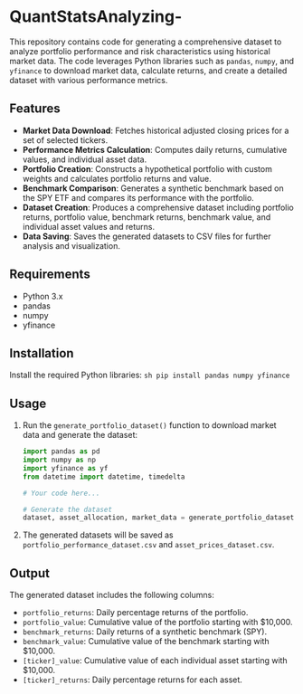 # QuantStatsAnalyzing-

This repository contains code for generating a comprehensive dataset to analyze portfolio performance and risk characteristics using historical market data. The code leverages Python libraries such as `pandas`, `numpy`, and `yfinance` to download market data, calculate returns, and create a detailed dataset with various performance metrics.

## Features

- **Market Data Download**: Fetches historical adjusted closing prices for a set of selected tickers.
- **Performance Metrics Calculation**: Computes daily returns, cumulative values, and individual asset data.
- **Portfolio Creation**: Constructs a hypothetical portfolio with custom weights and calculates portfolio returns and value.
- **Benchmark Comparison**: Generates a synthetic benchmark based on the SPY ETF and compares its performance with the portfolio.
- **Dataset Creation**: Produces a comprehensive dataset including portfolio returns, portfolio value, benchmark returns, benchmark value, and individual asset values and returns.
- **Data Saving**: Saves the generated datasets to CSV files for further analysis and visualization.

## Requirements

- Python 3.x
- pandas
- numpy
- yfinance

## Installation

 Install the required Python libraries:
    ```sh
    pip install pandas numpy yfinance
    ```

## Usage

1. Run the `generate_portfolio_dataset()` function to download market data and generate the dataset:
    ```python
    import pandas as pd
    import numpy as np
    import yfinance as yf
    from datetime import datetime, timedelta

    # Your code here...

    # Generate the dataset
    dataset, asset_allocation, market_data = generate_portfolio_dataset()
    ```

2. The generated datasets will be saved as `portfolio_performance_dataset.csv` and `asset_prices_dataset.csv`.

## Output

The generated dataset includes the following columns:

- `portfolio_returns`: Daily percentage returns of the portfolio.
- `portfolio_value`: Cumulative value of the portfolio starting with $10,000.
- `benchmark_returns`: Daily returns of a synthetic benchmark (SPY).
- `benchmark_value`: Cumulative value of the benchmark starting with $10,000.
- `[ticker]_value`: Cumulative value of each individual asset starting with $10,000.
- `[ticker]_returns`: Daily percentage returns for each asset.


